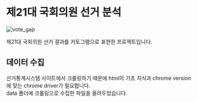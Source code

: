 # 제21대 국회의원 선거 분석


![vote_gap](https://github.com/camelia13/21st-legislative-election-analysis/blob/master/득표_차이.png?raw=true)

제21대 국회의원 선거 결과를 카토그램으로 표현한 프로젝트입니다.

## 데이터 수집

선거통계시스템 사이트에서 크롤링하기 때문에 html의 기초 지식과 chrome version에 맞는 chrome driver가 필요합니다.  
data 폴더에 크롤링으로 수집한 파일을 올려두었습니다.
